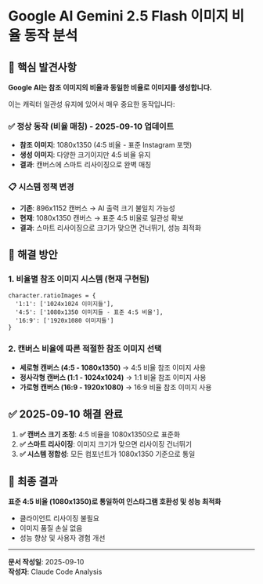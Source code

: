 # Google AI Gemini 2.5 Flash 이미지 비율 동작 분석

## 🎯 핵심 발견사항

**Google AI는 참조 이미지의 비율과 동일한 비율로 이미지를 생성합니다.**

이는 캐릭터 일관성 유지에 있어서 매우 중요한 동작입니다:

### ✅ 정상 동작 (비율 매칭) - 2025-09-10 업데이트
- **참조 이미지**: 1080x1350 (4:5 비율 - 표준 Instagram 포맷)
- **생성 이미지**: 다양한 크기이지만 4:5 비율 유지
- **결과**: 캔버스에 스마트 리사이징으로 완벽 매칭

### 📋 시스템 정책 변경
- **기존**: 896x1152 캔버스 → AI 출력 크기 불일치 가능성
- **현재**: 1080x1350 캔버스 → 표준 4:5 비율로 일관성 확보
- **결과**: 스마트 리사이징으로 크기가 맞으면 건너뛰기, 성능 최적화

## 🔧 해결 방안

### 1. 비율별 참조 이미지 시스템 (현재 구현됨)
```
character.ratioImages = {
  '1:1': ['1024x1024 이미지들'],
  '4:5': ['1080x1350 이미지들 - 표준 4:5 비율'],  
  '16:9': ['1920x1080 이미지들']
}
```

### 2. 캔버스 비율에 따른 적절한 참조 이미지 선택
- **세로형 캔버스 (4:5 - 1080x1350)** → 4:5 비율 참조 이미지 사용
- **정사각형 캔버스 (1:1 - 1024x1024)** → 1:1 비율 참조 이미지 사용
- **가로형 캔버스 (16:9 - 1920x1080)** → 16:9 비율 참조 이미지 사용

## ✅ 2025-09-10 해결 완료

1. **✅ 캔버스 크기 조정**: 4:5 비율을 1080x1350으로 표준화
2. **✅ 스마트 리사이징**: 이미지 크기가 맞으면 리사이징 건너뛰기
3. **✅ 시스템 정합성**: 모든 컴포넌트가 1080x1350 기준으로 통일

## 🎯 최종 결과

**표준 4:5 비율 (1080x1350)로 통일하여 인스타그램 호환성 및 성능 최적화**
- 클라이언트 리사이징 불필요
- 이미지 품질 손실 없음  
- 성능 향상 및 사용자 경험 개선

---

**문서 작성일**: 2025-09-10  
**작성자**: Claude Code Analysis